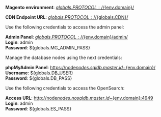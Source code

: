 **Magento environment**: [${globals.PROTOCOL}://${env.domain}/](${globals.PROTOCOL}://${env.domain}/)

**CDN Endpoint URL**:  [${globals.PROTOCOL}://${globals.CDN}/](${globals.PROTOCOL}://${globals.CDN}/)

Use the following credentials to access the admin panel:

**Admin Panel**: [${globals.PROTOCOL}://${env.domain}/admin/](${globals.PROTOCOL}://${env.domain}/admin/)  
**Login**: admin  
**Password**: ${globals.MG_ADMIN_PASS}  

Manage the database nodes using the next credentials:

**phpMyAdmin Panel**: [https://node${nodes.sqldb.master.id}-${env.domain}/](https://node${nodes.sqldb.master.id}-${env.domain}/)  
**Username**: ${globals.DB_USER}    
**Password**: ${globals.DB_PASS}  

Use the following credentials to access the OpenSearch:

**Access URL**: [http://node${nodes.nosqldb.master.id}-${env.domain}:4949](http://node${nodes.nosqldb.master.id}-${env.domain}:4949)  
**Login**: admin  
**Password**: ${globals.ES_PASS}  
